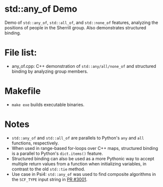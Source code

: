 # std::any\_of Demo
Demo of `std::any_of`, `std::all_of`, and `std::none_of` features, analyzing the positions of people in the Sherrill group. Also demonstrates structured binding. 

# File list:
- any\_of.cpp: C++ demonstration of `std::any/all/none_of` and structured binding by analyzing group members.

# Makefile
- `make exe` builds executable binaries.

# Notes
- `std::any_of` and `std::all_of` are parallels to Python's `any` and `all` functions, respectively.
- When used in range-based for-loops over C++ maps, structured binding is a parallel to Python's `dict.items()` feature. 
- Structured binding can also be used as a more Pythonic way to accept multiple return values from a function when initializing variables, in contrast to the old `std::tie` method.
- Use case in Psi4: `std::any_of` was used to find composite algorithms in the `SCF_TYPE` input string in [PR #3001](github.com/psi4/psi4/pull/3001).
